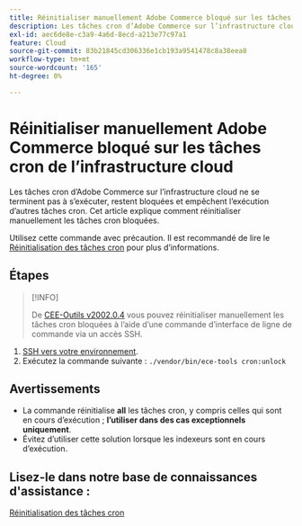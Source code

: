 ```yaml
---
title: Réinitialiser manuellement Adobe Commerce bloqué sur les tâches cron de l’infrastructure cloud
description: Les tâches cron d’Adobe Commerce sur l’infrastructure cloud ne se terminent pas à s’exécuter, restent bloquées et empêchent l’exécution d’autres tâches cron. Cet article explique comment réinitialiser manuellement les tâches cron bloquées.
exl-id: aec6de8e-c3a9-4a6d-8ecd-a213e77c97a1
feature: Cloud
source-git-commit: 83b21845cd306336e1cb193a9541478c8a38eea8
workflow-type: tm+mt
source-wordcount: '165'
ht-degree: 0%

---
```


# Réinitialiser manuellement Adobe Commerce bloqué sur les tâches cron de l’infrastructure cloud

Les tâches cron d’Adobe Commerce sur l’infrastructure cloud ne se terminent pas à s’exécuter, restent bloquées et empêchent l’exécution d’autres tâches cron. Cet article explique comment réinitialiser manuellement les tâches cron bloquées.

Utilisez cette commande avec précaution. Il est recommandé de lire le [Réinitialisation des tâches cron](https://experienceleague.adobe.com/docs/commerce-knowledge-base/kb/troubleshooting/miscellaneous/cron-job-is-stuck-in-running-status.html) pour plus d’informations.

## Étapes

>[!INFO]
>
>De [CEE-Outils v2002.0.4](https://experienceleague.adobe.com/docs/commerce-cloud-service/user-guide/release-notes/cloud-release-archive.html#v2002.0.4) vous pouvez réinitialiser manuellement les tâches cron bloquées à l’aide d’une commande d’interface de ligne de commande via un accès SSH.

1. [SSH vers votre environnement](https://experienceleague.adobe.com/docs/commerce-cloud-service/user-guide/develop/secure-connections.html).
1. Exécutez la commande suivante : `./vendor/bin/ece-tools cron:unlock`

## Avertissements

* La commande réinitialise **all** les tâches cron, y compris celles qui sont en cours d’exécution ; **l’utiliser dans des cas exceptionnels uniquement**.
* Évitez d’utiliser cette solution lorsque les indexeurs sont en cours d’exécution.

## Lisez-le dans notre base de connaissances d&#39;assistance :

[Réinitialisation des tâches cron](https://experienceleague.adobe.com/docs/commerce-knowledge-base/kb/troubleshooting/miscellaneous/cron-job-is-stuck-in-running-status.html)
